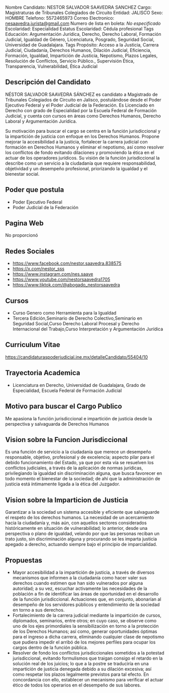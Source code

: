 Nombre Candidato: NESTOR SALVADOR SAAVEDRA SANCHEZ
Cargo: Magistraturas de Tribunales Colegiados de Circuito
Entidad: JALISCO
Sexo: HOMBRE
Telefono: 5572465973
Correo Electronico: nesaavedra.jurista@gmail.com
Numero de lista en boleta: *No especificado*
Escolaridad: Especialidad
Estatus Escolaridad: Cédula profesional
Tags Educación: Argumentación Jurídica, Derecho, Derecho Laboral, Formación Judicial, Igualdad de Género, Licenciatura, Posgrado, Seguridad Social, Universidad de Guadalajara.
Tags Propósito: Acceso a la Justicia, Carrera Judicial, Ciudadanía, Derechos Humanos, Dilación Judicial, Eficiencia, Formación, Igualdad, Impartición de Justicia, Nepotismo, Plazos Legales, Resolución de Conflictos, Servicio Público., Supervisión Ética, Transparencia, Vulnerabilidad, Ética Judicial


## Descripción del Candidato 

NÉSTOR SALVADOR SAAVEDRA SÁNCHEZ es candidato a Magistrado de Tribunales Colegiados de Circuito en Jalisco, postulándose desde el Poder Ejecutivo Federal y el Poder Judicial de la Federación. Es Licenciado en Derecho con grado de Especialidad por la Escuela Federal de Formación Judicial, y cuenta con cursos en áreas como Derechos Humanos, Derecho Laboral y Argumentación Jurídica.

Su motivación para buscar el cargo se centra en la función jurisdiccional y la impartición de justicia con enfoque en los Derechos Humanos. Propone mejorar la accesibilidad a la justicia, fortalecer la carrera judicial con formación en Derechos Humanos y eliminar el nepotismo, así como resolver los conflictos de fondo evitando dilaciones y promoviendo la ética en el actuar de los operadores jurídicos. Su visión de la función jurisdiccional la describe como un servicio a la ciudadanía que requiere responsabilidad, objetividad y un desempeño profesional, priorizando la igualdad y el bienestar social.


## Poder que postula

- Poder Ejecutivo Federal
- Poder Judicial de la Federación


## Pagina Web

No proporcionó


## Redes Sociales

- https://www.facebook.com/nestor.saavedra.838575
- https://x.com/nestor_sss
- https://www.instagram.com/nes.saave
- https://www.youtube.com/nestorsaavedra1705
- https://www.tiktok.com/@abogado_nestorsaavedra


## Cursos

- Curso Genero como Herramienta para la Igualdad
- Tercera Edición,Seminario de Derecho Colectivo,Seminario en Seguridad Social,Curso Derecho Laboral Procesal y Derecho Internacional del Trabajo,Curso Interpretación y Argumentación Jurídica


## Curriculum Vitae

https://candidaturaspoderjudicial.ine.mx/detalleCandidato/55404/10


## Trayectoria Academica

- Licenciatura en Derecho, Universidad de Guadalajara, Grado de Especialidad, Escuela Federal de Formación Judicial


## Motivo para buscar el Cargo Publico

Me apasiona la función jurisdiccional e impartición de justicia desde la perspectiva y salvaguarda de Derechos Humanos


## Vision sobre la Funcion Jurisdiccional

Es una función de servicio a la ciudadanía que merece un desempeño responsable, objetivo, profesional y de excelencia; aspecto pilar para el debido funcionamiento del Estado, ya que por esta vía se resuelven los conflictos judiciales, a través de la aplicación de normas jurídicas, privilegiando la igualdad sin discriminación alguna, que busca favorecer en todo momento el bienestar de la sociedad; de ahí que la administración de justicia está íntimamente ligada a la ética del Juzgador.


## Vision sobre la Imparticion de Justicia

Garantizar a la sociedad un sistema accesible y eficiente que salvaguarde el respeto de los derechos humanos. La necesidad de un acercamiento hacia la ciudadanía y, más aún, con aquellos sectores considerados históricamente en situación de vulnerabilidad; lo anterior, desde una perspectiva o plano de igualdad, velando por que las personas reciban un trato justo, sin discriminación alguna y procurando se les imparta justicia apegado a derecho, actuando siempre bajo el principio de imparcialidad.


## Propuestas

- Mayor accesibilidad a la impartición de justicia, a través de diversos mecanismos que informen a la ciudadanía como hacer valer sus derechos cuando estimen que han sido vulnerados por alguna autoridad; a su vez, escuchar activamente las necesidades de la población a fin de identificar las áreas de oportunidad en el desarrollo de la función jurisdiccional. Actuaciones que, en conjunto, abonarían al desempeño de los servidores públicos y entendimiento de la sociedad en torno a sus derechos.
- Fortalecimiento de la carrera judicial mediante la impartición de cursos, diplomados, seminarios, entre otros; en cuyo caso, se observe como uno de los ejes primordiales la sensibilización en torno a la protección de los Derechos Humanos; así como, generar oportunidades óptimas para el ingreso a dicha carrera, eliminando cualquier clase de nepotismo que pudiera impedir el arribó de los mejores perfiles para ocupar los cargos dentro de la función pública.
- Resolver de fondo los conflictos jurisdiccionales sometidos a la potestad jurisdiccional, evitando formulismos que traigan consigo el retardo en la solución real de los juicios; lo que a la postre se traduciría en una impartición de justicia denegada debido a su dilación excesiva; así como respetar los plazos legalmente previstos para tal efecto. En concordancia con ello, establecer un mecanismo para verificar el actuar ético de todos los operarios en el desempeño de sus labores.

